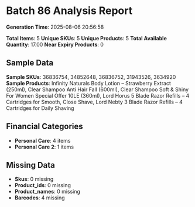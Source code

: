# Batch 86 Analysis Report

**Generation Time**: 2025-08-06 20:56:58

**Total Items**: 5
**Unique SKUs**: 5
**Unique Products**: 5
**Total Available Quantity**: 17.00
**Near Expiry Products**: 0

## Sample Data
**Sample SKUs**: 36836754, 34852648, 36836752, 31943526, 3634920
**Sample Products**: Infinity Naturals Body Lotion – Strawberry Extract (250ml), Clear Shampoo Anti Hair Fall (600ml), Clear Shampoo Soft & Shiny For Women Special Offer 10LE (360ml), Lord Horus 5 Blade Razor Refills – 4 Cartridges for Smooth, Close Shave, Lord Nebty 3 Blade Razor Refills – 4 Cartridges for Daily Shaving

## Financial Categories
- **Personal Care**: 4 items
- **Personal Care 2**: 1 items

## Missing Data
- **Skus**: 0 missing
- **Product_ids**: 0 missing
- **Product_names**: 0 missing
- **Barcodes**: 4 missing
